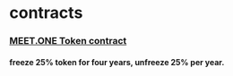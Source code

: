 # contracts


### [MEET.ONE Token contract](eosiomeetone)
#### freeze 25% token for four years, unfreeze 25% per year.
